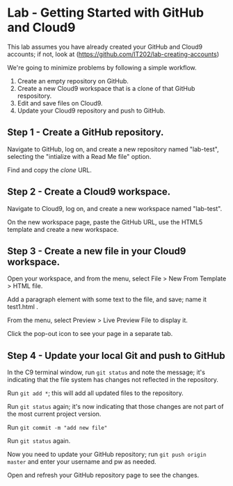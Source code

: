 # Lab - Getting Started with GitHub and Cloud9

This lab assumes you have already created your GitHub and Cloud9 accounts; if not, look at (https://github.com/IT202/lab-creating-accounts)  


We're going to minimize problems by following a simple workflow.

1. Create an empty repository on GitHub.
2. Create a new Cloud9 workspace that is a clone of that GitHub respository.
3. Edit and save files on Cloud9.
4. Update your Cloud9 repository and push to GitHub.


## Step 1 - Create a GitHub repository.

Navigate to GitHub, log on, and create a new repository named "lab-test", selecting the "intialize with a Read Me file" option.

Find and copy the *clone* URL.

## Step 2 - Create a Cloud9 workspace.

Navigate to Cloud9, log on, and create a new workspace named "lab-test".

On the new workspace page, paste the GitHub URL, use the HTML5 template and create a new workspace.

## Step 3 - Create a new file in your Cloud9 workspace.

Open your workspace, and from the menu, select File > New From Template > HTML file.

Add a paragraph element with some text to the file, and save;  name it test1.html .

From the menu, select Preview > Live Preview File to display it.

Click the pop-out icon to see your page in a separate tab.

## Step 4 - Update your local Git and push to GitHub

In the C9 terminal window, run `git status` and note the message;  it's indicating that the file system has changes not reflected in the repository.

Run `git add *`; this will add all updated files to the repository.

Run `git status` again;  it's now indicating that those changes are not part of the most current project version.

Run `git commit -m "add new file"`

Run `git status` again.

Now you need to update your GitHub repository; run `git push origin master` and enter your username and pw as needed.

Open and refresh your GitHub repository page to see the changes.

